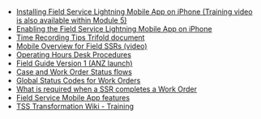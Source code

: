 
* <a href="https://ibm.box.com/s/qn5e69qdnthb14w6ixtgffgbxdx8n4gn" target="_blank">Installing Field Service Lightning Mobile App on iPhone (Training video is also available within Module 5)</a>
* <a href="https://ibm.box.com/s/qn5e69qdnthb14w6ixtgffgbxdx8n4gn" target="_blank">Enabling the Field Service Lightning Mobile App on iPhone </a>
* <a href="https://ibm.box.com/s/abi2m9zo3oi0r96f1po903gbibo0anxq" target="_blank">Time Recording Tips Trifold document</a>
* <a href="https://www.onlinedigitallearning.com/mod/page/view.php?id=28121" target="_blank">Mobile Overview for Field SSRs (video)</a>
* <a href="https://ibm.box.com/s/14ilm241bsnfpzxbo87beeccy8y9i33r" target="_blank">Operating Hours Desk Procedures</a>
* <a href="https://ibm.box.com/s/1g5cstpahlproaffkl4s6kkqjnlzcyal" target="_blank">Field Guide Version 1 (ANZ launch)</a>
* <a href="https://ibm.biz/BdYLhJ" target="_blank">Case and Work Order Status flows</a>
* <a href="https://ibm.biz/BdYLVX" target="_blank">Global Status Codes for Work Orders</a> 
* <a href="https://ibm.box.com/s/xh1mgf9op1rxilffdybtsb7xn7mqs7nh" target="_blank">What is required when a SSR completes a Work Order</a> 
* <a href="https://ibm.box.com/s/yz2cwoiw7tu253h0as6v9ey8nrcz5uja" target="_blank">Field Service Mobile App features</a> 
* <a href="https://apps.na.collabserv.com/wikis/home?lang=en-us#!/wiki/W077ca0dfa35e_4f75_a9e9_99a76722005b/page/Training" target="_blank">TSS Transformation Wiki - Training</a>
